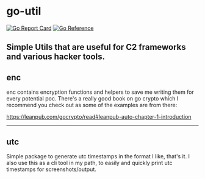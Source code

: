 # go-util

[![Go Report Card](https://goreportcard.com/badge/github.com/kopp0ut/go-util)](https://goreportcard.com/report/github.com/kopp0ut/go-util)
[![Go Reference](https://pkg.go.dev/badge/github.com/kopp0ut/go-util.svg)](https://pkg.go.dev/github.com/kopp0ut/go-util)

Simple Utils that are useful for C2 frameworks and various hacker tools.
---
## enc

enc contains encryption functions and helpers to save me writing them for every potential poc. There's a really good book on go crypto which I recommend you check out as some of the examples are from there:

https://leanpub.com/gocrypto/read#leanpub-auto-chapter-1-introduction

---
## utc

Simple package to generate utc timestamps in the format I like, that's it.
I also use this as a cli tool in my path, to easily and quickly print utc timestamps for screenshots/output.






